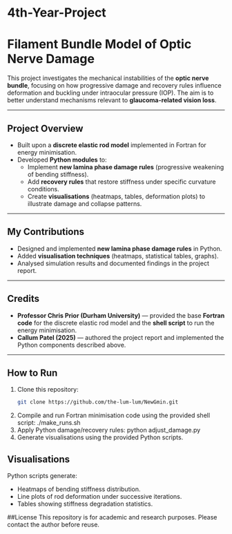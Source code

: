 ﻿# 4th-Year-Project
# Filament Bundle Model of Optic Nerve Damage

This project investigates the mechanical instabilities of the **optic nerve bundle**, focusing on how progressive damage and recovery rules influence deformation and buckling under intraocular pressure (IOP). The aim is to better understand mechanisms relevant to **glaucoma-related vision loss**.

---

## Project Overview
- Built upon a **discrete elastic rod model** implemented in Fortran for energy minimisation.  
- Developed **Python modules** to:  
  - Implement **new lamina phase damage rules** (progressive weakening of bending stiffness).  
  - Add **recovery rules** that restore stiffness under specific curvature conditions.  
  - Create **visualisations** (heatmaps, tables, deformation plots) to illustrate damage and collapse patterns.  

---

## My Contributions
- Designed and implemented **new lamina phase damage rules** in Python.  
- Added **visualisation techniques** (heatmaps, statistical tables, graphs).  
- Analysed simulation results and documented findings in the project report.  

---

## Credits
- **Professor Chris Prior (Durham University)** — provided the base **Fortran code** for the discrete elastic rod model and the **shell script** to run the energy minimisation.  
- **Callum Patel (2025)** — authored the project report and implemented the Python components described above.  

---

## How to Run
1. Clone this repository:  
   ```bash
   git clone https://github.com/the-lum-lum/NewGmin.git
2. Compile and run Fortran minimisation code using the provided shell script:
   ./make_runs.sh
3. Apply Python damage/recovery rules:
   python adjust_damage.py
4. Generate visualisations using the provided Python scripts.

## Visualisations
Python scripts generate:
- Heatmaps of bending stiffness distribution.
- Line plots of rod deformation under successive iterations.
- Tables showing stiffness degradation statistics.

##License
This repository is for academic and research purposes. Please contact the author before reuse.
